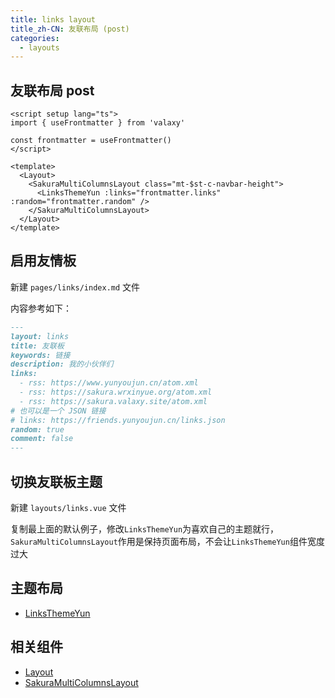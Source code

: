 ```yaml
---
title: links layout
title_zh-CN: 友联布局 (post)
categories:
  - layouts
---
```


## 友联布局 post

```vue
<script setup lang="ts">
import { useFrontmatter } from 'valaxy'

const frontmatter = useFrontmatter()
</script>

<template>
  <Layout>
    <SakuraMultiColumnsLayout class="mt-$st-c-navbar-height">
      <LinksThemeYun :links="frontmatter.links" :random="frontmatter.random" />
    </SakuraMultiColumnsLayout>
  </Layout>
</template>
```

## 启用友情板

新建 `pages/links/index.md` 文件

内容参考如下：

```md
---
layout: links
title: 友联板
keywords: 链接
description: 我的小伙伴们
links:
  - rss: https://www.yunyoujun.cn/atom.xml
  - rss: https://sakura.wrxinyue.org/atom.xml
  - rss: https://sakura.valaxy.site/atom.xml
# 也可以是一个 JSON 链接
# links: https://friends.yunyoujun.cn/links.json
random: true
comment: false
---
```

## 切换友联板主题

新建 `layouts/links.vue` 文件

复制最上面的默认例子，修改`LinksThemeYun`为喜欢自己的主题就行，`SakuraMultiColumnsLayout`作用是保持页面布局，不会让`LinksThemeYun`组件宽度过大

## 主题布局

- [LinksThemeYun](/components-themes/LinksThemeYun)

## 相关组件

- [Layout](/components/layout)
- [SakuraMultiColumnsLayout](/components-layout/SakuraMultiColumnsLayout)

